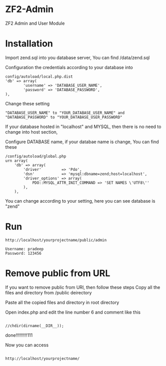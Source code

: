 ZF2-Admin
========================================================================

ZF2 Admin and User Module



Installation
========================================================================
Import zend.sql into you database server, You can find /data/zend.sql

Configuration the credentials according to your database into
```
config/autoload/local.php.dist
'db' => array(
        'username' => 'DATABASE_USER_NAME',
        'password' => 'DATABASE_PASSWORD',
),
```    
    
Change these setting
```
"DATABASE_USER_NAME" to "YOUR_DATABASE_USER_NAME" and
"DATABASE_PASSWORD" to "YOUR_DATABASE_USER_PASSWORD"
```

If your database hosted in "localhost" and MYSQL, then there is no need 
to change into host section, 


Configure DATABASE name, if your databae name is change, You can find these

```
/config/autoload/global.php
urn array(
    'db' => array(
        'driver'         => 'Pdo',
        'dsn'            => 'mysql:dbname=zend;host=localhost',
        'driver_options' => array(
            PDO::MYSQL_ATTR_INIT_COMMAND => 'SET NAMES \'UTF8\''
        ),
    ),
```
You can change according to your setting, here you can see database is
"zend"


Run   
========================================================================

```
http://localhost/yourprojectname/public/admin

Username: pradeep
Password: 123456
```

Remove public from URL	
========================================================================
If you want to remove public from URl, then follow these steps
Copy all the files and directory from /public deirectory

Paste all the copied files and directory in root directory

Open index.php and edit the line number 6 and comment like this

```

//chdir(dirname(__DIR__));

```

done!!!!!!!!!111

Now you can access
```

http://localhost/yourprojectname/

```


